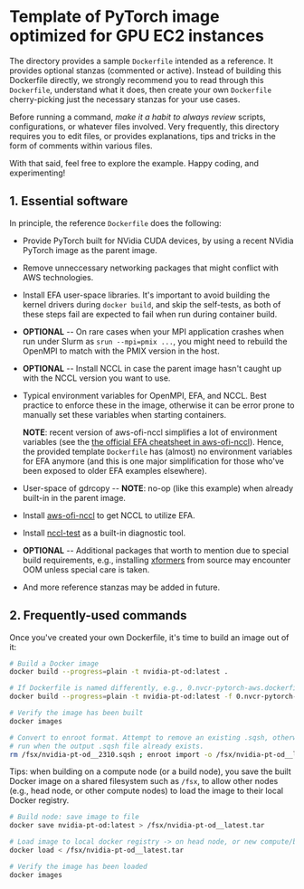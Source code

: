 # Template of PyTorch image optimized for GPU EC2 instances

The directory provides a sample `Dockerfile` intended as a reference. It provides optional stanzas
(commented or active). Instead of building this Dockerfile directly, we strongly recommend you to
read through this `Dockerfile`, understand what it does, then create your own `Dockerfile`
cherry-picking just the necessary stanzas for your use cases.

Before running a command, _make it a habit to always review_ scripts, configurations, or whatever
files involved. Very frequently, this directory requires you to edit files, or provides
explanations, tips and tricks in the form of comments within various files.

With that said, feel free to explore the example. Happy coding, and experimenting!

## 1. Essential software

In principle, the reference `Dockerfile` does the following:

- Provide PyTorch built for NVidia CUDA devices, by using a recent NVidia PyTorch image as the
  parent image.
- Remove unneccessary networking packages that might conflict with AWS technologies.
- Install EFA user-space libraries. It's important to avoid building the kernel drivers during
  `docker build`, and skip the self-tests, as both of these steps fail are expected to fail when run
  during container build.
- **OPTIONAL** -- On rare cases when your MPI application crashes when run under Slurm as `srun
  --mpi=pmix ...`, you might need to rebuild the OpenMPI to match with the PMIX version in the host.
- **OPTIONAL** -- Install NCCL in case the parent image hasn't caught up with the NCCL version you
  want to use.
- Typical environment variables for OpenMPI, EFA, and NCCL. Best practice to enforce these in the
  image, otherwise it can be error prone to manually set these variables when starting containers.

  **NOTE**: recent version of aws-ofi-nccl simplifies a lot of environment variables (see the [the
  official EFA cheatsheet in
  aws-ofi-nccl](https://github.com/aws/aws-ofi-nccl/blob/master/doc/efa-env-var.md)). Hence, the
  provided template `Dockerfile` has (almost) no environment variables for EFA anymore (and this is
  one major simplification for those who've been exposed to older EFA examples elsewhere).
- User-space of gdrcopy -- **NOTE**: no-op (like this example) when already built-in in the parent
  image.
- Install [aws-ofi-nccl](https://github.com/aws/aws-ofi-nccl) to get NCCL to utilize EFA.
- Install [nccl-test](https://github.com/NVIDIA/nccl-tests) as a built-in diagnostic tool.
- **OPTIONAL** -- Additional packages that worth to mention due to special build requirements, e.g.,
  installing [xformers](https://github.com/facebookresearch/xformers#install-troubleshooting) from
  source may encounter OOM unless special care is taken.
- And more reference stanzas may be added in future.

## 2. Frequently-used commands

Once you've created your own Dockerfile, it's time to build an image out of it:

```bash
# Build a Docker image
docker build --progress=plain -t nvidia-pt-od:latest .

# If Dockerfile is named differently, e.g., 0.nvcr-pytorch-aws.dockerfile
docker build --progress=plain -t nvidia-pt-od:latest -f 0.nvcr-pytorch-aws.dockerfile .

# Verify the image has been built
docker images

# Convert to enroot format. Attempt to remove an existing .sqsh, otherwise enroot refuses to
# run when the output .sqsh file already exists.
rm /fsx/nvidia-pt-od__2310.sqsh ; enroot import -o /fsx/nvidia-pt-od__latest.sqsh dockerd://nvidia-pt-od:latest
```

Tips: when building on a compute node (or a build node), you save the built Docker image on a shared
filesystem such as `/fsx`, to allow other nodes (e.g., head node, or other compute nodes) to load
the image to their local Docker registry.

```bash
# Build node: save image to file
docker save nvidia-pt-od:latest > /fsx/nvidia-pt-od__latest.tar

# Load image to local docker registry -> on head node, or new compute/build node
docker load < /fsx/nvidia-pt-od__latest.tar

# Verify the image has been loaded
docker images
```
